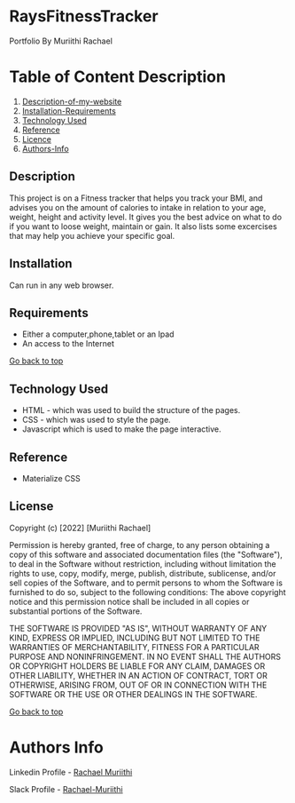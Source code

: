 # RaysFitnessTracker
Portfolio By Muriithi Rachael 
# Table of Content Description 

1. [Description-of-my-website](#More-details-about-the-project)
2. [Installation-Requirements]()
3. [Technology Used](#Explains-the-tools-used)
4. [Reference]()
5. [Licence]()
6. [Authors-Info]()

## Description
This project is on a Fitness tracker that helps you track your BMI, and advises you on the amount of calories to intake in relation to your age, weight, height and activity level. It gives you the best advice on what to do if you want to loose weight, maintain or gain. It also lists some excercises that may help you achieve your specific goal.
## Installation
Can run in any web browser.
## Requirements
* Either a computer,phone,tablet or an Ipad
* An access to the Internet

[Go back to top](go-back-to-top)

## Technology Used
* HTML - which was used to build the structure of the pages.
* CSS - which was used to style the page.
* Javascript which is used to make the page interactive.

## Reference
* Materialize CSS

## License
Copyright (c) [2022] [Muriithi Rachael]

Permission is hereby granted, free of charge, to any person obtaining a copy of this software and associated documentation files (the "Software"), to deal in the Software without restriction, including without limitation the rights to use, copy, modify, merge, publish, distribute, sublicense, and/or sell copies of the Software, and to permit persons to whom the Software is furnished to do so, subject to the following conditions:
The above copyright notice and this permission notice shall be included in all copies or substantial portions of the Software.

THE SOFTWARE IS PROVIDED "AS IS", WITHOUT WARRANTY OF ANY KIND, EXPRESS OR IMPLIED, INCLUDING BUT NOT LIMITED TO THE WARRANTIES OF MERCHANTABILITY, FITNESS FOR A PARTICULAR PURPOSE AND NONINFRINGEMENT. IN NO EVENT SHALL THE AUTHORS OR COPYRIGHT HOLDERS BE LIABLE FOR ANY CLAIM, DAMAGES OR OTHER LIABILITY, WHETHER IN AN ACTION OF CONTRACT, TORT OR OTHERWISE, ARISING FROM, OUT OF OR IN CONNECTION WITH THE SOFTWARE OR THE USE OR OTHER DEALINGS IN THE SOFTWARE.

[Go back to top](Go-Back-to-top)

# Authors Info
Linkedin Profile - [Rachael Muriithi]()

Slack Profile - [Rachael-Muriithi]()


 






